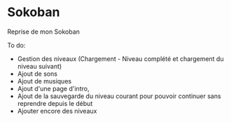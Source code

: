 # Sokoban
Reprise de mon Sokoban

To do:
- Gestion des niveaux (Chargement - Niveau complété et chargement du niveau suivant)
- Ajout de sons
- Ajout de musiques
- Ajout d'une page d'intro, 
- Ajout de la sauvegarde du niveau courant pour pouvoir continuer sans reprendre depuis le début
- Ajouter encore des niveaux
